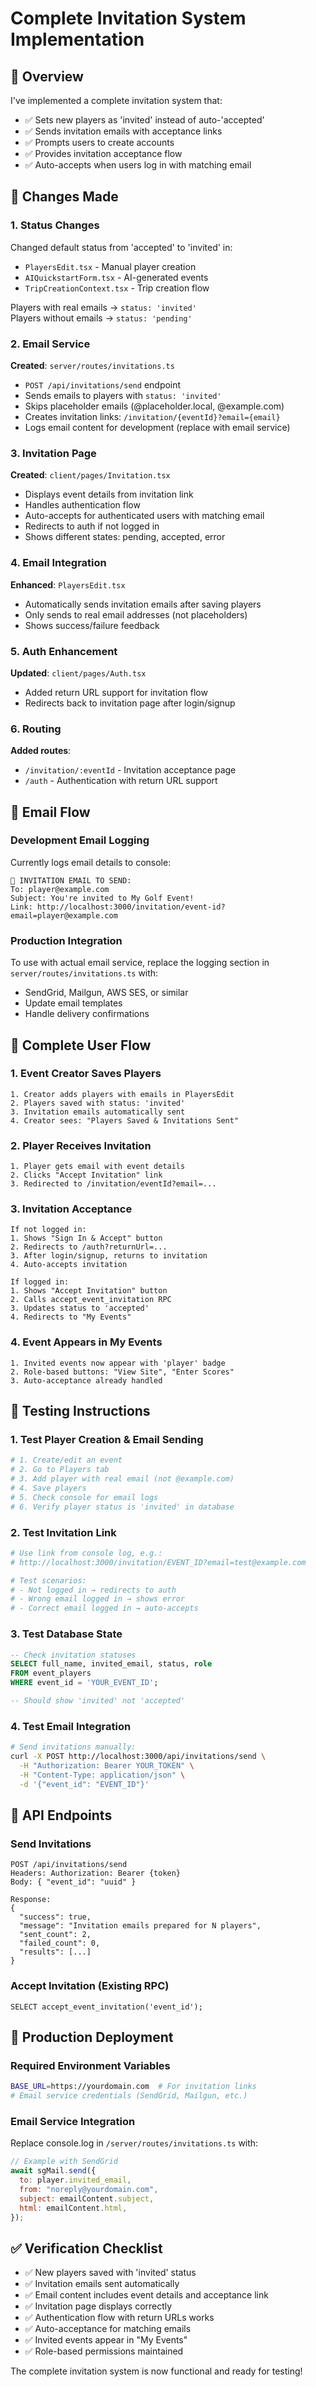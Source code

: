 # Complete Invitation System Implementation

## 🎯 **Overview**

I've implemented a complete invitation system that:

- ✅ Sets new players as 'invited' instead of auto-'accepted'
- ✅ Sends invitation emails with acceptance links
- ✅ Prompts users to create accounts
- ✅ Provides invitation acceptance flow
- ✅ Auto-accepts when users log in with matching email

## 🔧 **Changes Made**

### 1. **Status Changes**

Changed default status from 'accepted' to 'invited' in:

- `PlayersEdit.tsx` - Manual player creation
- `AIQuickstartForm.tsx` - AI-generated events
- `TripCreationContext.tsx` - Trip creation flow

Players with real emails → `status: 'invited'`  
Players without emails → `status: 'pending'`

### 2. **Email Service**

**Created**: `server/routes/invitations.ts`

- `POST /api/invitations/send` endpoint
- Sends emails to players with `status: 'invited'`
- Skips placeholder emails (@placeholder.local, @example.com)
- Creates invitation links: `/invitation/{eventId}?email={email}`
- Logs email content for development (replace with email service)

### 3. **Invitation Page**

**Created**: `client/pages/Invitation.tsx`

- Displays event details from invitation link
- Handles authentication flow
- Auto-accepts for authenticated users with matching email
- Redirects to auth if not logged in
- Shows different states: pending, accepted, error

### 4. **Email Integration**

**Enhanced**: `PlayersEdit.tsx`

- Automatically sends invitation emails after saving players
- Only sends to real email addresses (not placeholders)
- Shows success/failure feedback

### 5. **Auth Enhancement**

**Updated**: `client/pages/Auth.tsx`

- Added return URL support for invitation flow
- Redirects back to invitation page after login/signup

### 6. **Routing**

**Added routes**:

- `/invitation/:eventId` - Invitation acceptance page
- `/auth` - Authentication with return URL support

## 📧 **Email Flow**

### Development Email Logging

Currently logs email details to console:

```
📧 INVITATION EMAIL TO SEND:
To: player@example.com
Subject: You're invited to My Golf Event!
Link: http://localhost:3000/invitation/event-id?email=player@example.com
```

### Production Integration

To use with actual email service, replace the logging section in `server/routes/invitations.ts` with:

- SendGrid, Mailgun, AWS SES, or similar
- Update email templates
- Handle delivery confirmations

## 🔄 **Complete User Flow**

### 1. **Event Creator Saves Players**

```
1. Creator adds players with emails in PlayersEdit
2. Players saved with status: 'invited'
3. Invitation emails automatically sent
4. Creator sees: "Players Saved & Invitations Sent"
```

### 2. **Player Receives Invitation**

```
1. Player gets email with event details
2. Clicks "Accept Invitation" link
3. Redirected to /invitation/eventId?email=...
```

### 3. **Invitation Acceptance**

```
If not logged in:
1. Shows "Sign In & Accept" button
2. Redirects to /auth?returnUrl=...
3. After login/signup, returns to invitation
4. Auto-accepts invitation

If logged in:
1. Shows "Accept Invitation" button
2. Calls accept_event_invitation RPC
3. Updates status to 'accepted'
4. Redirects to "My Events"
```

### 4. **Event Appears in My Events**

```
1. Invited events now appear with 'player' badge
2. Role-based buttons: "View Site", "Enter Scores"
3. Auto-acceptance already handled
```

## 🧪 **Testing Instructions**

### 1. **Test Player Creation & Email Sending**

```bash
# 1. Create/edit an event
# 2. Go to Players tab
# 3. Add player with real email (not @example.com)
# 4. Save players
# 5. Check console for email logs
# 6. Verify player status is 'invited' in database
```

### 2. **Test Invitation Link**

```bash
# Use link from console log, e.g.:
# http://localhost:3000/invitation/EVENT_ID?email=test@example.com

# Test scenarios:
# - Not logged in → redirects to auth
# - Wrong email logged in → shows error
# - Correct email logged in → auto-accepts
```

### 3. **Test Database State**

```sql
-- Check invitation statuses
SELECT full_name, invited_email, status, role
FROM event_players
WHERE event_id = 'YOUR_EVENT_ID';

-- Should show 'invited' not 'accepted'
```

### 4. **Test Email Integration**

```bash
# Send invitations manually:
curl -X POST http://localhost:3000/api/invitations/send \
  -H "Authorization: Bearer YOUR_TOKEN" \
  -H "Content-Type: application/json" \
  -d '{"event_id": "EVENT_ID"}'
```

## 🔗 **API Endpoints**

### Send Invitations

```
POST /api/invitations/send
Headers: Authorization: Bearer {token}
Body: { "event_id": "uuid" }

Response:
{
  "success": true,
  "message": "Invitation emails prepared for N players",
  "sent_count": 2,
  "failed_count": 0,
  "results": [...]
}
```

### Accept Invitation (Existing RPC)

```
SELECT accept_event_invitation('event_id');
```

## 🚀 **Production Deployment**

### Required Environment Variables

```bash
BASE_URL=https://yourdomain.com  # For invitation links
# Email service credentials (SendGrid, Mailgun, etc.)
```

### Email Service Integration

Replace console.log in `/server/routes/invitations.ts` with:

```javascript
// Example with SendGrid
await sgMail.send({
  to: player.invited_email,
  from: "noreply@yourdomain.com",
  subject: emailContent.subject,
  html: emailContent.html,
});
```

## ✅ **Verification Checklist**

- ✅ New players saved with 'invited' status
- ✅ Invitation emails sent automatically
- ✅ Email content includes event details and acceptance link
- ✅ Invitation page displays correctly
- ✅ Authentication flow with return URLs works
- ✅ Auto-acceptance for matching emails
- ✅ Invited events appear in "My Events"
- ✅ Role-based permissions maintained

The complete invitation system is now functional and ready for testing!
